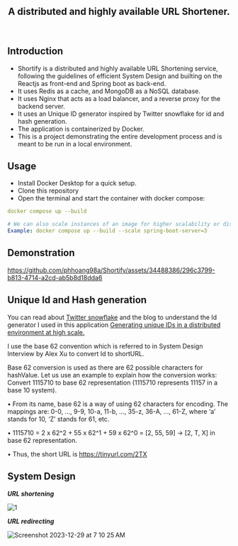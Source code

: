 <h2 align='center'>A distributed and highly available URL Shortener.</h2><br/>

## Introduction

- Shortify is a distributed and highly available URL Shortening service, following the guidelines of efficient System Design and builting on the Reactjs as front-end and Spring boot as back-end.
- It uses Redis as a cache, and MongoDB as a NoSQL database.
- It uses Nginx that acts as a load balancer, and a reverse proxy for the backend server.
- It uses an Unique ID generator inspired by Twitter snowflake for id and hash generation.
- The application is containerized by Docker.
- This is a project demonstrating the entire development process and is meant to be run in a local environment.

## Usage
- Install Docker Desktop for a quick setup.
- Clone this repository
- Open the terminal and start the container with docker compose:<br>

```yml
docker compose up --build

# We can also scale instances of an image for higher scalability or distribution.
Example: docker compose up --build --scale spring-boot-server=3
```
## Demonstration
https://github.com/phhoang98a/Shortify/assets/34488386/296c3799-b813-4714-a2cd-ab5b8d18dda6

## Unique Id and Hash generation
You can read about [Twitter snowflake](https://blog.twitter.com/engineering/en_us/a/2010/announcing-snowflake.html) and the blog to understand the Id generator I used in this application 
[Generating unique IDs in a distributed environment at high scale.](https://www.callicoder.com/distributed-unique-id-sequence-number-generator/)

I use the base 62 convention which is referred to in System Design Interview by Alex Xu to convert Id to shortURL. 

Base 62 conversion is used as there are 62 possible characters for hashValue. Let us use an example to explain how the conversion works: Convert 1115710 to base 62 representation (1115710 represents 11157 in a base 10 system).

• From its name, base 62 is a way of using 62 characters for encoding. The mappings are: 0-0, ..., 9-9, 10-a, 11-b, ..., 35-z, 36-A, ..., 61-Z, where ‘a’ stands for 10, ‘Z’ stands for 61, etc.

• 1115710 = 2 x 62^2 + 55 x 62^1 + 59 x 62^0 = [2, 55, 59] -> [2, T, X] in base 62 representation. 

• Thus, the short URL is https://tinyurl.com/2TX


## System Design

_**URL shortening**_

![1](https://github.com/phhoang98a/Shortify/assets/34488386/6597ac32-e5fe-4606-ba3b-7f41f204f811)

_**URL redirecting**_

![Screenshot 2023-12-29 at 7 10 25 AM](https://github.com/phhoang98a/Shortify/assets/34488386/34a7c857-4ff9-479a-be53-691781a39989)

